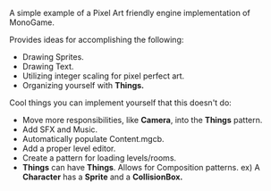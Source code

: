 A simple example of a Pixel Art friendly engine implementation of MonoGame.

Provides ideas for accomplishing the following:
* Drawing Sprites.
* Drawing Text.
* Utilizing integer scaling for pixel perfect art.
* Organizing yourself with **Things.**

Cool things you can implement yourself that this doesn't do:
* Move more responsibilities, like **Camera**, into the **Things** pattern.
* Add SFX and Music.
* Automatically populate Content.mgcb.
* Add a proper level editor.
* Create a pattern for loading levels/rooms.
* **Things** can have **Things**. Allows for Composition patterns. ex) A **Character** has a **Sprite** and a **CollisionBox.**
